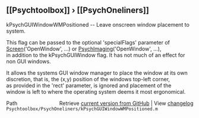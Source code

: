 ## [[Psychtoolbox]] &#8250; [[PsychOneliners]]

kPsychGUIWindowWMPositioned -- Leave onscreen window placement to system.  
  
This flag can be passed to the optional 'specialFlags' parameter of  
[Screen](Screen)('OpenWindow', ...) or [PsychImaging](PsychImaging)('OpenWindow', ...),  
in addition to the kPsychGUIWindow flag. It has not much of an effect for  
non GUI windows.  
  
It allows the systems GUI window manager to place the window at its own  
discretion, that is, the (x,y) position of the windows top-left corner,  
as provided in the 'rect' parameter, is ignored and placement of the  
window is left to where the operating system deems it most ergonomical.  
  




<div class="code_header" style="text-align:right;">
  <span style="float:left;">Path&nbsp;&nbsp;</span> <span class="counter">Retrieve <a href=
  "https://raw.github.com/Psychtoolbox-3/Psychtoolbox-3/beta/Psychtoolbox/PsychOneliners/kPsychGUIWindowWMPositioned.m">current version from GitHub</a> | View <a href=
  "https://github.com/Psychtoolbox-3/Psychtoolbox-3/commits/beta/Psychtoolbox/PsychOneliners/kPsychGUIWindowWMPositioned.m">changelog</a></span>
</div>
<div class="code">
  <code>Psychtoolbox/PsychOneliners/kPsychGUIWindowWMPositioned.m</code>
</div>

